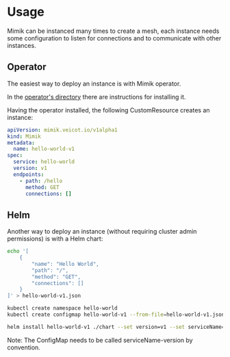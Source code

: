 # Usage

Mimik can be instanced many times to create a mesh, each instance needs some configuration to listen for connections and to communicate with other instances.

## Operator

The easiest way to deploy an instance is with Mimik operator.

In the [operator's directory](./operator) there are instructions for installing it.

Having the operator installed, the following CustomResource creates an instance:

```yaml
apiVersion: mimik.veicot.io/v1alpha1
kind: Mimik
metadata:
  name: hello-world-v1
spec:
  service: hello-world
  version: v1
  endpoints:
    - path: /hello
      method: GET
      connections: []
```

## Helm

Another way to deploy an instance (without requiring cluster admin permissions) is with a Helm chart:

```bash
echo '[
    {
        "name": "Hello World",
        "path": "/",
        "method": "GET",
        "connections": []
    }
]' > hello-world-v1.json

kubectl create namespace hello-world
kubectl create configmap hello-world-v1 --from-file=hello-world-v1.json -n hello-world

helm install hello-world-v1 ./chart --set version=v1 --set serviceName=hello-world -n hello-world
```

Note: The ConfigMap needs to be called serviceName-version by convention.